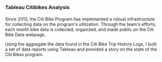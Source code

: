 ### Tableau Citibikes Analysis

####
Since 2013, the Citi Bike Program has implemented a robust infrastructure for collecting data on the program's utilization. Through the team's efforts, each month bike data is collected, organized, and made public on the Citi Bike Data webpage.

Using the aggregate the data found in the Citi Bike Trip History Logs, I built a set of data reports using Tableau and provided a story on the state of the Citi Bikes program.

